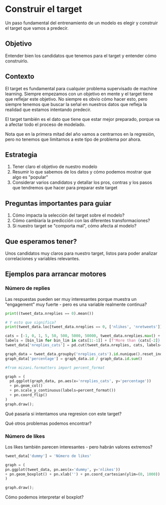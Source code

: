 # Construir el target
Un paso fundamental del entrenamiento de un modelo es elegir y construir el target que vamos a predecir.

## Objetivo
Entender bien los candidatos que tenemos para el target y entender cómo construirlo.

## Contexto
El target es fundamental para cualquier problema supervisado de machine learning. Siempre empezamos con un objetivo en mente y el target tiene que reflejar este objetivo. No siempre es obvio cómo hacer esto, pero siempre tenemos que buscar la señal en nuestros datos que refleja la realidad que estamos intentando predecir.

El target también es el dato que tiene que estar mejor preparado, porque va a afectar todo el proceso de modelado.

Nota que en la primera mitad del año vamos a centrarnos en la regresión, pero no tenemos que limitarnos a este tipo de problema por ahora.

## Estrategia

1. Tener claro el objetivo de nuestro modelo
2. Resumir lo que sabemos de los datos y cómo podemos mostrar que algo es "popular"
3. Considerar varios candidatos y detallar los pros, contras y los pasos que tendremos que hacer para preparar este target 


## Preguntas importantes para guiar

1. Cómo impacta la selección del target sobre el modelo? 
2. Cómo cambiaría la predicción con las diferentes transformaciones?
3. Si nuestro target se "comporta mal", cómo afecta al modelo?

## Que esperamos tener?
Unos candidatos muy claros para nuestro target, listos para poder analizar correlaciones y variables relevantes.

## Ejemplos para arrancar motores

### Número de replies
Las respuestas pueden ser muy interesantes porque muestra un "engagement" muy fuerte - pero es una variable realmente continua?

```python
print((tweet_data.nreplies == 0).mean())

# Y esto que significa?
print(tweet_data.loc[tweet_data.nreplies == 0, ['nlikes', 'nretweets']].describe())

cats = [-1, 0, 1, 5, 50, 500, 5000, 50000, tweet_data.nreplies.max() + 99999]
labels = [bin_lim for bin_lim in cats[1:-1]] + [f'More than {cats[-2]}']
tweet_data['nreplies_cats'] = pd.cut(tweet_data.nreplies, cats, labels=labels, include_lowest=True)

graph_data = tweet_data.groupby('nreplies_cats').id.nunique().reset_index()
graph_data['percentage'] = graph_data.id / graph_data.id.sum()

#from mizani.formatters import percent_format

graph = (
  pd.ggplot(graph_data, pn.aes(x='nreplies_cats', y='percentage')) 
  + pn.geom_col() 
  + pn.scale_y_continuous(labels=percent_format()) 
  + pn.coord_flip()
)
graph.draw();
```
Qué pasaria si intentamos una regresion con este target?

Qué otros problemas podemos encontrar?

### Número de likes
Los likes también parecen interesantes - pero habrán valores extremos?

```python
tweet_data['dummy'] = 'Número de likes'

graph = (
pn.ggplot(tweet_data, pn.aes(x='dummy', y='nlikes'))
+ pn.geom_boxplot() + pn.xlab('') + pn.coord_cartesian(ylim=(0, 1000))
)

graph.draw();
```
Cómo podemos interpretar el boxplot?


